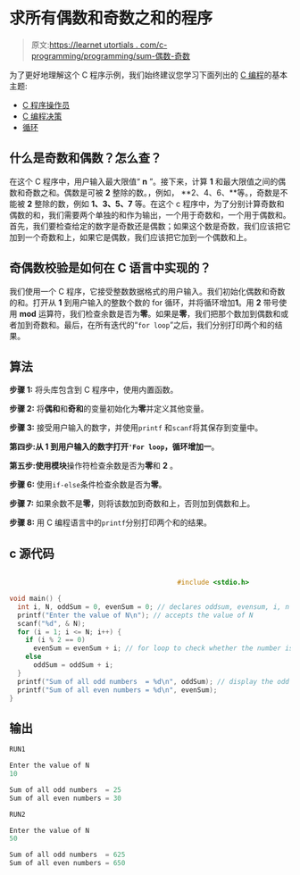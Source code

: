 # 求所有偶数和奇数之和的程序

> 原文:[https://learnet utortials . com/c-programming/programming/sum-偶数-奇数](https://learnetutorials.com/c-programming/programs/sum-even-odd-numbers)

为了更好地理解这个 C 程序示例，我们始终建议您学习下面列出的 [C 编程](../ "C programming")的基本主题:

*   [C 程序操作员](../../c-programming/operators "C program tokens")
*   [C 编程决策](../../c-programming/decision-making-statements "C programming decision making")
*   [循环](../../c-programming/loops "loops in C")

## 什么是奇数和偶数？怎么查？

在这个 C 程序中，用户输入最大限值“ **n** ”。接下来，计算 **1** 和最大限值之间的偶数和奇数之和。偶数是可被 **2** 整除的数。，例如， **2、4、6、**等。，奇数是不能被 **2** 整除的数，例如 **1、3、5、7** 等。在这个 c 程序中，为了分别计算奇数和偶数的和，我们需要两个单独的和作为输出，一个用于奇数和，一个用于偶数和。首先，我们要检查给定的数字是奇数还是偶数；如果这个数是奇数，我们应该把它加到一个奇数和上，如果它是偶数，我们应该把它加到一个偶数和上。

## 奇偶数校验是如何在 C 语言中实现的？

我们使用一个 C 程序，它接受整数数据格式的用户输入。我们初始化偶数和奇数的和。打开从 **1** 到用户输入的整数个数的 for 循环，并将循环增加**1**。用 **2** 带号使用 **mod** 运算符，我们检查余数是否为**零**。如果是**零**，我们把那个数加到偶数和或者加到奇数和。最后，在所有迭代的“`for loop`”之后，我们分别打印两个和的结果。

## 算法

**步骤 1:** 将头库包含到 C 程序中，使用内置函数。

**步骤 2:** 将**偶和**和**奇和**的变量初始化为**零**并定义其他变量。

**步骤 3:** 接受用户输入的数字，并使用`printf` 和`scanf`将其保存到变量中。

**第四步:**从 **1** 到用户输入的数字打开`'For loop`，循环增加**一**。

**第五步:**使用**模块**操作符检查余数是否为**零**和 **2** 。

**步骤 6:** 使用`if-else`条件检查余数是否为**零**。

**步骤 7:** 如果余数不是**零**，则将该数加到奇数和上，否则加到偶数和上。

**步骤 8:** 用 C 编程语言中的`printf`分别打印两个和的结果。

## c 源代码

```c

                                          #include <stdio.h>

void main() {
  int i, N, oddSum = 0, evenSum = 0; // declares oddsum, evensum, i, n as integer. Defines oddsum and evensum as zero
  printf("Enter the value of N\n"); // accepts the value of N
  scanf("%d", & N);
  for (i = 1; i <= N; i++) {
    if (i % 2 == 0)
      evenSum = evenSum + i; // for loop to check whether the number is odd or even and add to the respective sum
    else
      oddSum = oddSum + i;
  }
  printf("Sum of all odd numbers  = %d\n", oddSum); // display the odd and even sum
  printf("Sum of all even numbers = %d\n", evenSum);
}

```

## 输出

```c
RUN1

Enter the value of N
10

Sum of all odd numbers  = 25
Sum of all even numbers = 30

RUN2

Enter the value of N
50

Sum of all odd numbers  = 625
Sum of all even numbers = 650 
```